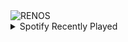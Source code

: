 <div align="justify">
<picture>
    <source media="(prefers-color-scheme: dark)" srcset="https://i.ibb.co/xhrVqcf/output-gif.gif">
    <source media="(prefers-color-scheme: light)" srcset="https://i.ibb.co/xhrVqcf/output-gif.gif">
    <img alt="RENOS" src="https://i.ibb.co/xhrVqcf/output-gif.gif">
</picture>
<details>
<summary>Spotify Recently Played</summary>
<img src="https://spotify-recently-played-readme.vercel.app/api?user=31d6d6zerc5ct6kck32na2ozsqf4&unique=1&width=400" alt="Spotify" />
</details>
</div>

<!-- Image deletion URL: https://ibb.co/tB1ypNx/af4cb4bda35e203d5e15e4f91d5195b0 -->